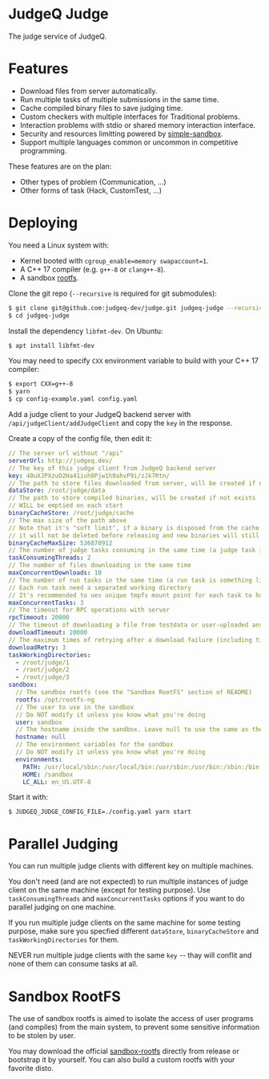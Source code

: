 # JudgeQ Judge

The judge service of JudgeQ.

# Features

* Download files from server automatically.
* Run multiple tasks of multiple submissions in the same time.
* Cache compiled binary files to save judging time.
* Custom checkers with multiple interfaces for Traditional problems.
* Interaction problems with stdio or shared memory interaction interface.
* Security and resources limitting powered by [simple-sandbox](https://github.com/judgeq-dev/simple-sandbox).
* Support multiple languages common or uncommon in competitive programming.

These features are on the plan:

* Other types of problem (Communication, ...)
* Other forms of task (Hack, CustomTest, ...)

# Deploying
You need a Linux system with:

* Kernel booted with `cgroup_enable=memory swapaccount=1`.
* A C++ 17 compiler (e.g. `g++-8` or `clang++-8`).
* A sandbox [rootfs](#Sandbox-Rootfs).

Clone the git repo (`--recursive` is required for git submodules):

```bash
$ git clone git@github.com:judgeq-dev/judge.git judgeq-judge --recursive
$ cd judgeq-judge
```

Install the dependency `libfmt-dev`. On Ubuntu:

```bash
$ apt install libfmt-dev
```

You may need to specify `CXX` environment variable to build with your C++ 17 compiler:

```bash
$ export CXX=g++-8
$ yarn
$ cp config-example.yaml config.yaml
```

Add a judge client to your JudgeQ backend server with `/api/judgeClient/addJudgeClient` and copy the `key` in the response.

Create a copy of the config file, then edit it:

```yaml
// The server url without "/api"
serverUrl: http://judgeq.dev/
// The key of this judge client from JudgeQ backend server
key: 40uXJPXzuO2Ha41iuh8Pjw1h0ahvP9i/zJk7Rtn/
// The path to store files downloaded from server, will be created if not exists
dataStore: /root/judge/data
// The path to store compiled binaries, will be created if not exists
// WILL be emptied on each start
binaryCacheStore: /root/judge/cache
// The max size of the path above
// Note that it's "soft limit", if a binary is disposed from the cache but currently using
// it will not be deleted before releasing and new binaries will still added
binaryCacheMaxSize: 536870912
// The number of judge tasks consuming in the same time (a judge task is something like a submission)
taskConsumingThreads: 2
// The number of files downloading in the same time
maxConcurrentDownloads: 10
// The number of run tasks in the same time (a run task is something like compiling code or running a testcase)
// Each run task need a separated working directory
// It's recommended to ues unique tmpfs mount point for each task to have better output size limiting and performance
maxConcurrentTasks: 3
// The timeout for RPC operations with server
rpcTimeout: 20000
// The timeout of downloading a file from testdata or user-uploaded answer
downloadTimeout: 20000
// The maximum times of retrying after a download failure (including timeout)
downloadRetry: 3
taskWorkingDirectories:
  - /root/judge/1
  - /root/judge/2
  - /root/judge/3
sandbox:
  // The sandbox rootfs (see the "Sandbox RootFS" section of README)
  rootfs: /opt/rootfs-ng
  // The user to use in the sandbox
  // Do NOT modify it unless you know what you're doing
  user: sandbox
  // The hostname inside the sandbox. Leave null to use the same as the outside hostname
  hostname: null
  // The environment variables for the sandbox
  // Do NOT modify it unless you know what you're doing
  environments:
    PATH: /usr/local/sbin:/usr/local/bin:/usr/sbin:/usr/bin:/sbin:/bin
    HOME: /sandbox
    LC_ALL: en_US.UTF-8
```

Start it with:

```
$ JUDGEQ_JUDGE_CONFIG_FILE=./config.yaml yarn start
```

# Parallel Judging
You can run multiple judge clients with different key on multiple machines.

You don't need (and are not expected) to run multiple instances of judge client on the same machine (except for testing purpose). Use `taskConsumingThreads` and `maxConcurrentTasks` options if you want to do parallel judging on one machine.

If you run multiple judge clients on the same machine for some testing purpose, make sure you specfied different `dataStore`, `binaryCacheStore` and `taskWorkingDirectories` for them.

NEVER run multiple judge clients with the same `key` -- thay will conflit and none of them can consume tasks at all.

# Sandbox RootFS
The use of sandbox rootfs is aimed to isolate the access of user programs (and compiles) from the main system, to prevent some sensitive information to be stolen by user.

You may download the official [sandbox-rootfs](https://github.com/judgeq-dev/sandbox-rootfs) directly from release or bootstrap it by yourself. You can also build a custom rootfs with your favorite disto.
